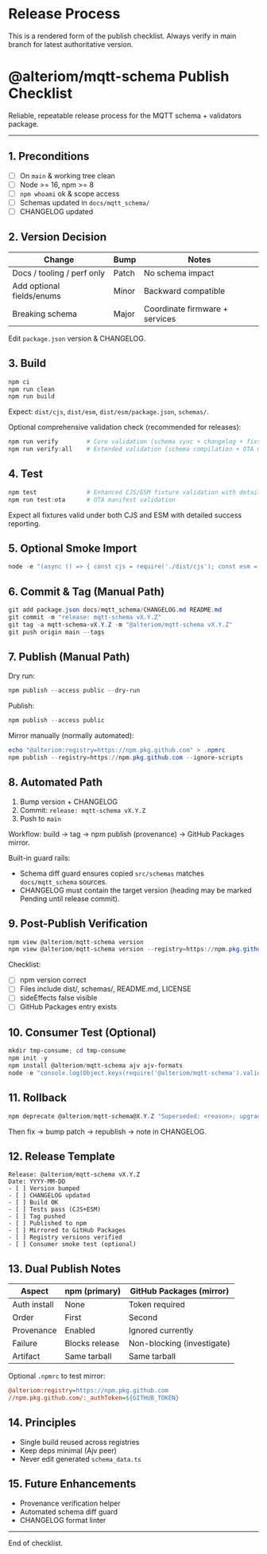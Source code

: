 # Release Process

This is a rendered form of the publish checklist. Always verify in main branch for latest authoritative version.

# @alteriom/mqtt-schema Publish Checklist

Reliable, repeatable release process for the MQTT schema + validators package.

---

## 1. Preconditions

- [ ] On `main` & working tree clean
- [ ] Node >= 16, npm >= 8
- [ ] `npm whoami` ok & scope access
- [ ] Schemas updated in `docs/mqtt_schema/`
- [ ] CHANGELOG updated

## 2. Version Decision

| Change | Bump | Notes |
|--------|------|-------|
| Docs / tooling / perf only | Patch | No schema impact |
| Add optional fields/enums | Minor | Backward compatible |
| Breaking schema | Major | Coordinate firmware + services |

Edit `package.json` version & CHANGELOG.

## 3. Build

```powershell
npm ci
npm run clean
npm run build
```

Expect: `dist/cjs`, `dist/esm`, `dist/esm/package.json`, `schemas/`.

Optional comprehensive validation check (recommended for releases):

```powershell
npm run verify        # Core validation (schema sync + changelog + fixtures)
npm run verify:all    # Extended validation (schema compilation + OTA manifests)
```

## 4. Test

```powershell
npm test              # Enhanced CJS/ESM fixture validation with detailed reporting
npm run test:ota      # OTA manifest validation
```

Expect all fixtures valid under both CJS and ESM with detailed success reporting.

## 5. Optional Smoke Import

```powershell
node -e "(async () => { const cjs = require('./dist/cjs'); const esm = await import('./dist/esm/index.js'); console.log('CJS', Object.keys(cjs.validators)); console.log('ESM', Object.keys(esm.validators)); })()"
```

## 6. Commit & Tag (Manual Path)

```powershell
git add package.json docs/mqtt_schema/CHANGELOG.md README.md
git commit -m "release: mqtt-schema vX.Y.Z"
git tag -a mqtt-schema-vX.Y.Z -m "@alteriom/mqtt-schema vX.Y.Z"
git push origin main --tags
```

## 7. Publish (Manual Path)

Dry run:

```powershell
npm publish --access public --dry-run
```

Publish:

```powershell
npm publish --access public
```

Mirror manually (normally automated):

```powershell
echo "@alteriom:registry=https://npm.pkg.github.com" > .npmrc
npm publish --registry=https://npm.pkg.github.com --ignore-scripts
```

## 8. Automated Path

1. Bump version + CHANGELOG
2. Commit: `release: mqtt-schema vX.Y.Z`
3. Push to `main`

Workflow: build → tag → npm publish (provenance) → GitHub Packages mirror.

Built-in guard rails:

- Schema diff guard ensures copied `src/schemas` matches `docs/mqtt_schema` sources.
- CHANGELOG must contain the target version (heading may be marked Pending until release commit).

## 9. Post-Publish Verification

```powershell
npm view @alteriom/mqtt-schema version
npm view @alteriom/mqtt-schema version --registry=https://npm.pkg.github.com
```

Checklist:

- [ ] npm version correct
- [ ] Files include dist/, schemas/, README.md, LICENSE
- [ ] sideEffects false visible
- [ ] GitHub Packages entry exists

## 10. Consumer Test (Optional)

```powershell
mkdir tmp-consume; cd tmp-consume
npm init -y
npm install @alteriom/mqtt-schema ajv ajv-formats
node -e "console.log(Object.keys(require('@alteriom/mqtt-schema').validators))"
```

## 11. Rollback

```powershell
npm deprecate @alteriom/mqtt-schema@X.Y.Z "Superseded: <reason>; upgrade to X.Y.Z+1"
```

Then fix → bump patch → republish → note in CHANGELOG.

## 12. Release Template

```text
Release: @alteriom/mqtt-schema vX.Y.Z
Date: YYYY-MM-DD
- [ ] Version bumped
- [ ] CHANGELOG updated
- [ ] Build OK
- [ ] Tests pass (CJS+ESM)
- [ ] Tag pushed
- [ ] Published to npm
- [ ] Mirrored to GitHub Packages
- [ ] Registry versions verified
- [ ] Consumer smoke test (optional)
```

## 13. Dual Publish Notes

| Aspect | npm (primary) | GitHub Packages (mirror) |
|--------|---------------|--------------------------|
| Auth install | None | Token required |
| Order | First | Second |
| Provenance | Enabled | Ignored currently |
| Failure | Blocks release | Non-blocking (investigate) |
| Artifact | Same tarball | Same tarball |

Optional `.npmrc` to test mirror:

```ini
@alteriom:registry=https://npm.pkg.github.com
//npm.pkg.github.com/:_authToken=${GITHUB_TOKEN}
```

## 14. Principles

- Single build reused across registries
- Keep deps minimal (Ajv peer)
- Never edit generated `schema_data.ts`

## 15. Future Enhancements

- Provenance verification helper
- Automated schema diff guard
- CHANGELOG format linter

---
End of checklist.
